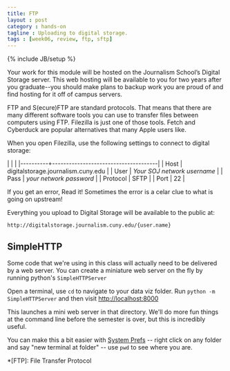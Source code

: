 ```yaml
---
title: FTP
layout : post
category : hands-on
tagline : Uploading to digital storage.
tags : [week06, review, ftp, sftp]
---
```

{% include JB/setup %}

Your work for this module will be hosted on the Journalism School’s Digital Storage server. This web hosting will be available to you for two years after you graduate--you should make plans to backup work you are proud of and find hosting for it off of campus servers.

FTP and S(ecure)FTP are standard protocols. That means that there are many different software tools you can use to transfer files between computers using FTP. Filezilla is just one of those tools. Fetch and Cyberduck are popular alternatives that many Apple users like. 

When you open Filezilla, use the following settings to connect to digital storage:


|  | |
|----------+--------------------------------------|
| Host     | digitalstorage.journalism.cuny.edu   |
| User     |  *Your SOJ network username*         |
| Pass     | *your network password*              |
| Protocol | SFTP                                 |
| Port     | 22                                   |
    
If you get an error, Read it! Sometimes the error is a celar clue to what is going on upstream!

Everything you upload to Digital Storage will be available to the public at:

    http://digitalstorage.journalism.cuny.edu/{user.name}

## SimpleHTTP
Some code that we're using in this class will actually need to be delivered by a web server. You can create a miniature web server on the fly by running python's `SimpleHTTPServer`

Open a terminal, use `cd` to navigate to your data viz folder. Run `python -m SimpleHTTPServer` and then visit <http://localhost:8000>

This launches a mini web server in that directory. We'll do more fun things at the command line before the semester is over, but this is incredibly useful. 

You can make this a bit easier with [System Prefs](https://stackoverflow.com/questions/420456/open-terminal-here-in-mac-os-finder) -- right click on any folder and say "new terminal at folder" -- use `pwd` to see where you are. 

*[FTP]: File Transfer Protocol